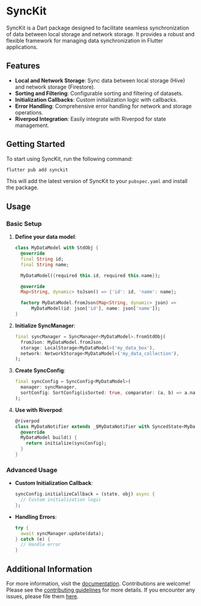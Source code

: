# SyncKit

SyncKit is a Dart package designed to facilitate seamless synchronization of data between local storage and network storage. It provides a robust and flexible framework for managing data synchronization in Flutter applications.

## Features

- **Local and Network Storage**: Sync data between local storage (Hive) and network storage (Firestore).
- **Sorting and Filtering**: Configurable sorting and filtering of datasets.
- **Initialization Callbacks**: Custom initialization logic with callbacks.
- **Error Handling**: Comprehensive error handling for network and storage operations.
- **Riverpod Integration**: Easily integrate with Riverpod for state management.

## Getting Started

To start using SyncKit, run the following command:

```sh
flutter pub add synckit
```

This will add the latest version of SyncKit to your `pubspec.yaml` and install the package.

## Usage

### Basic Setup

1. **Define your data model**:

    ```dart
    class MyDataModel with StdObj {
      @override
      final String id;
      final String name;

      MyDataModel({required this.id, required this.name});

      @override
      Map<String, dynamic> toJson() => {'id': id, 'name': name};

      factory MyDataModel.fromJson(Map<String, dynamic> json) =>
          MyDataModel(id: json['id'], name: json['name']);
    }
    ```

2. **Initialize SyncManager**:

    ```dart
    final syncManager = SyncManager<MyDataModel>.fromStdObj(
      fromJson: MyDataModel.fromJson,
      storage: LocalStorage<MyDataModel>('my_data_box'),
      network: NetworkStorage<MyDataModel>('my_data_collection'),
    );
    ```

3. **Create SyncConfig**:

    ```dart
    final syncConfig = SyncConfig<MyDataModel>(
      manager: syncManager,
      sortConfig: SortConfig(isSorted: true, comparator: (a, b) => a.name.compareTo(b.name)),
    );
    ```

4. **Use with Riverpod**:

    ```dart
    @riverpod
    class MyDataNotifier extends _$MyDataNotifier with SyncedState<MyDataModel> {
      @override
      MyDataModel build() {
        return initialize(syncConfig);
      }
    }
    ```

### Advanced Usage

- **Custom Initialization Callback**:

    ```dart
    syncConfig.initializeCallback = (state, obj) async {
      // Custom initialization logic
    };
    ```

- **Handling Errors**:

    ```dart
    try {
      await syncManager.update(data);
    } catch (e) {
      // Handle error
    }
    ```

## Additional Information

For more information, visit the [documentation](https://your-docs-link.com). Contributions are welcome! Please see the [contributing guidelines](https://your-contributing-link.com) for more details. If you encounter any issues, please file them [here](https://your-issues-link.com).
